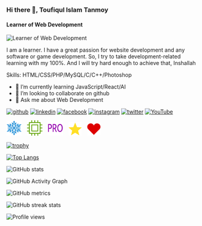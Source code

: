### Hi there 👋, Toufiqul Islam Tanmoy
#### Learner of Web Development
![Learner of Web Development](https://scontent.fdac5-2.fna.fbcdn.net/v/t39.30808-6/309207712_1184011572491015_8610831197684875285_n.jpg?stp=dst-jpg_p960x960&_nc_cat=102&ccb=1-7&_nc_sid=e3f864&_nc_eui2=AeGC2F5X_sOcRmthCBFvwdgKdqKyOPKgH0V2orI48qAfRW5vPJ-26qz-GlxqCQOsYpUTyNDHN-R8Cf3Ve131t9ah&_nc_ohc=56swdcntOTwAX-7rslI&_nc_ht=scontent.fdac5-2.fna&oh=00_AfCsDI2a1PIem2LoXPP2C9fe_vxgFJI8oXhOnnyr8b9uOw&oe=637703B6)

I am a learner. I have a great passion for website development and any software or game development. So, I try to take development-related learning with my 100%. And I will try hard enough to achieve that, Inshallah

Skills: HTML/CSS/PHP/MySQL/C/C++/Photoshop

- 🌱 I’m currently learning JavaScript/React/AI 
- 👯 I’m looking to collaborate on github 
- 💬 Ask me about Web Development 


[<img src='https://cdn.jsdelivr.net/npm/simple-icons@3.0.1/icons/github.svg' alt='github' height='40'>](https://github.com/https://github.com/toufiqulislamtanmoy)  [<img src='https://cdn.jsdelivr.net/npm/simple-icons@3.0.1/icons/linkedin.svg' alt='linkedin' height='40'>](https://www.linkedin.com/in/https://www.linkedin.com/in/t-i-t-tanmoy-52a4021b4//)  [<img src='https://cdn.jsdelivr.net/npm/simple-icons@3.0.1/icons/facebook.svg' alt='facebook' height='40'>](https://www.facebook.com/https://www.facebook.com/toufiqulislamtanmoy)  [<img src='https://cdn.jsdelivr.net/npm/simple-icons@3.0.1/icons/instagram.svg' alt='instagram' height='40'>](https://www.instagram.com/https://www.instagram.com/mr.tanmoy120//)  [<img src='https://cdn.jsdelivr.net/npm/simple-icons@3.0.1/icons/twitter.svg' alt='twitter' height='40'>](https://twitter.com/https://twitter.com/tittanmoy)  [<img src='https://cdn.jsdelivr.net/npm/simple-icons@3.0.1/icons/youtube.svg' alt='YouTube' height='40'>](https://www.youtube.com/channel/https://www.youtube.com/channel/UCQinOiTXm2Lf8adx9QTYQYA)  

<a href='https://archiveprogram.github.com/'><img src='https://raw.githubusercontent.com/acervenky/animated-github-badges/master/assets/acbadge.gif' width='40' height='40'></a> <a href='https://docs.github.com/en/developers'><img src='https://raw.githubusercontent.com/acervenky/animated-github-badges/master/assets/devbadge.gif' width='40' height='40'></a> <a href='https://github.com/pricing'><img src='https://raw.githubusercontent.com/acervenky/animated-github-badges/master/assets/pro.gif' width='40' height='40'></a> <a href='https://stars.github.com/'><img src='https://raw.githubusercontent.com/acervenky/animated-github-badges/master/assets/starbadge.gif' width='35' height='35'></a> <a href='https://docs.github.com/en/github/supporting-the-open-source-community-with-github-sponsors'><img src='https://raw.githubusercontent.com/acervenky/animated-github-badges/master/assets/sponsorbadge.gif' width='35' height='35'></a> 

[![trophy](https://github-profile-trophy.vercel.app/?username=https://github.com/toufiqulislamtanmoy)](https://github.com/ryo-ma/github-profile-trophy)

[![Top Langs](https://github-readme-stats.vercel.app/api/top-langs/?username=https://github.com/toufiqulislamtanmoy)](https://github.com/anuraghazra/github-readme-stats)

![GitHub stats](https://github-readme-stats.vercel.app/api?username=https://github.com/toufiqulislamtanmoy&show_icons=true&count_private=true)  

![GitHub Activity Graph](https://activity-graph.herokuapp.com/graph?username=https://github.com/toufiqulislamtanmoy)  

![GitHub metrics](https://metrics.lecoq.io/https://github.com/toufiqulislamtanmoy)  

![GitHub streak stats](https://github-readme-streak-stats.herokuapp.com/?user=https://github.com/toufiqulislamtanmoy)  

![Profile views](https://gpvc.arturio.dev/https://github.com/toufiqulislamtanmoy)  
